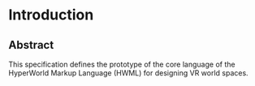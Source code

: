 # Introduction

## Abstract

This specification defines the prototype of the core language of the HyperWorld Markup Language (HWML) for designing VR world spaces. 